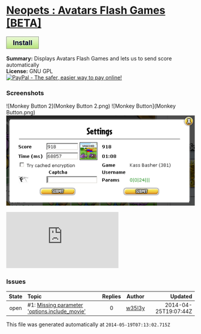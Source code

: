 # [Neopets : Avatars Flash Games [BETA]](.)

[![Install](../../resources/image/install_button.jpg)](../../../../raw/master/scripts/Neopets_Avatars_Flash_Games_BETA/127882.user.js)

**Summary:** Displays Avatars Flash Games and lets us to send score automatically<br />
**License:** GNU GPL<br />
[![PayPal - The safer, easier way to pay online!](https://www.paypalobjects.com/en_US/i/btn/btn_donate_SM.gif "PayPal - The safer, easier way to pay online!")](http://goo.gl/Fv19S)

### Screenshots
![Monkey Button 2](Monkey Button 2.png)
![Monkey Button](Monkey Button.png)
![Settings](Settings.png)

![Daily installs](http://gm.wesley.eti.br/count.php?id=scripts/Neopets_Avatars_Flash_Games_BETA/127882.user.js&type=image)

### Issues
State|Topic|Replies|Author|Updated
:---:|:---|:---:|:---:|---:
open|#1: [Missing parameter 'options.include_movie'](https://github.com/w35l3y/userscripts/issues/1)|0|[w35l3y](https://github.com/w35l3y)|2014-04-25T19:07:44Z

This file was generated automatically at `2014-05-19T07:13:02.715Z`